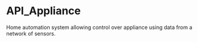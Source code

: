 API_Appliance
=============

Home automation system allowing control over appliance using data from a network of sensors.
